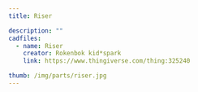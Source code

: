 ```yaml
---
title: Riser

description: ""
cadfiles:
  - name: Riser
    creator: Rokenbok kid*spark
    link: https://www.thingiverse.com/thing:325240

thumb: /img/parts/riser.jpg
---
```

